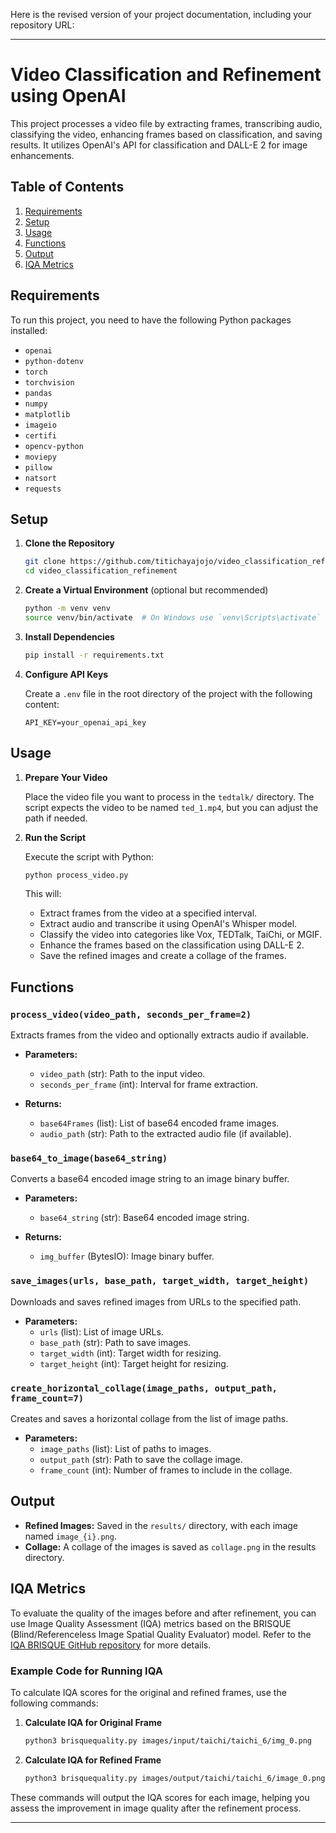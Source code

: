Here is the revised version of your project documentation, including your repository URL:

---

# Video Classification and Refinement using OpenAI

This project processes a video file by extracting frames, transcribing audio, classifying the video, enhancing frames based on classification, and saving results. It utilizes OpenAI's API for classification and DALL-E 2 for image enhancements.

## Table of Contents

1. [Requirements](#requirements)
2. [Setup](#setup)
3. [Usage](#usage)
4. [Functions](#functions)
5. [Output](#output)
6. [IQA Metrics](#iqa-metrics)

## Requirements

To run this project, you need to have the following Python packages installed:

- `openai`
- `python-dotenv`
- `torch`
- `torchvision`
- `pandas`
- `numpy`
- `matplotlib`
- `imageio`
- `certifi`
- `opencv-python`
- `moviepy`
- `pillow`
- `natsort`
- `requests`

## Setup

1. **Clone the Repository**

   ```bash
   git clone https://github.com/titichayajojo/video_classification_refinement.git
   cd video_classification_refinement
   ```

2. **Create a Virtual Environment** (optional but recommended)

   ```bash
   python -m venv venv
   source venv/bin/activate  # On Windows use `venv\Scripts\activate`
   ```

3. **Install Dependencies**

   ```bash
   pip install -r requirements.txt
   ```

4. **Configure API Keys**

   Create a `.env` file in the root directory of the project with the following content:

   ```
   API_KEY=your_openai_api_key
   ```

## Usage

1. **Prepare Your Video**

   Place the video file you want to process in the `tedtalk/` directory. The script expects the video to be named `ted_1.mp4`, but you can adjust the path if needed.

2. **Run the Script**

   Execute the script with Python:

   ```bash
   python process_video.py
   ```

   This will:
   - Extract frames from the video at a specified interval.
   - Extract audio and transcribe it using OpenAI's Whisper model.
   - Classify the video into categories like Vox, TEDTalk, TaiChi, or MGIF.
   - Enhance the frames based on the classification using DALL-E 2.
   - Save the refined images and create a collage of the frames.

## Functions

### `process_video(video_path, seconds_per_frame=2)`

Extracts frames from the video and optionally extracts audio if available.

- **Parameters:**
  - `video_path` (str): Path to the input video.
  - `seconds_per_frame` (int): Interval for frame extraction.

- **Returns:**
  - `base64Frames` (list): List of base64 encoded frame images.
  - `audio_path` (str): Path to the extracted audio file (if available).

### `base64_to_image(base64_string)`

Converts a base64 encoded image string to an image binary buffer.

- **Parameters:**
  - `base64_string` (str): Base64 encoded image string.

- **Returns:**
  - `img_buffer` (BytesIO): Image binary buffer.

### `save_images(urls, base_path, target_width, target_height)`

Downloads and saves refined images from URLs to the specified path.

- **Parameters:**
  - `urls` (list): List of image URLs.
  - `base_path` (str): Path to save images.
  - `target_width` (int): Target width for resizing.
  - `target_height` (int): Target height for resizing.

### `create_horizontal_collage(image_paths, output_path, frame_count=7)`

Creates and saves a horizontal collage from the list of image paths.

- **Parameters:**
  - `image_paths` (list): List of paths to images.
  - `output_path` (str): Path to save the collage image.
  - `frame_count` (int): Number of frames to include in the collage.

## Output

- **Refined Images:** Saved in the `results/` directory, with each image named `image_{i}.png`.
- **Collage:** A collage of the images is saved as `collage.png` in the results directory.

## IQA Metrics

To evaluate the quality of the images before and after refinement, you can use Image Quality Assessment (IQA) metrics based on the BRISQUE (Blind/Referenceless Image Spatial Quality Evaluator) model. Refer to the [IQA BRISQUE GitHub repository](https://github.com/krshrimali/No-Reference-Image-Quality-Assessment-using-BRISQUE-Model?tab=readme-ov-file) for more details.

### Example Code for Running IQA

To calculate IQA scores for the original and refined frames, use the following commands:

1. **Calculate IQA for Original Frame**

   ```bash
   python3 brisquequality.py images/input/taichi/taichi_6/img_0.png
   ```

2. **Calculate IQA for Refined Frame**

   ```bash
   python3 brisquequality.py images/output/taichi/taichi_6/image_0.png
   ```

These commands will output the IQA scores for each image, helping you assess the improvement in image quality after the refinement process.

---
